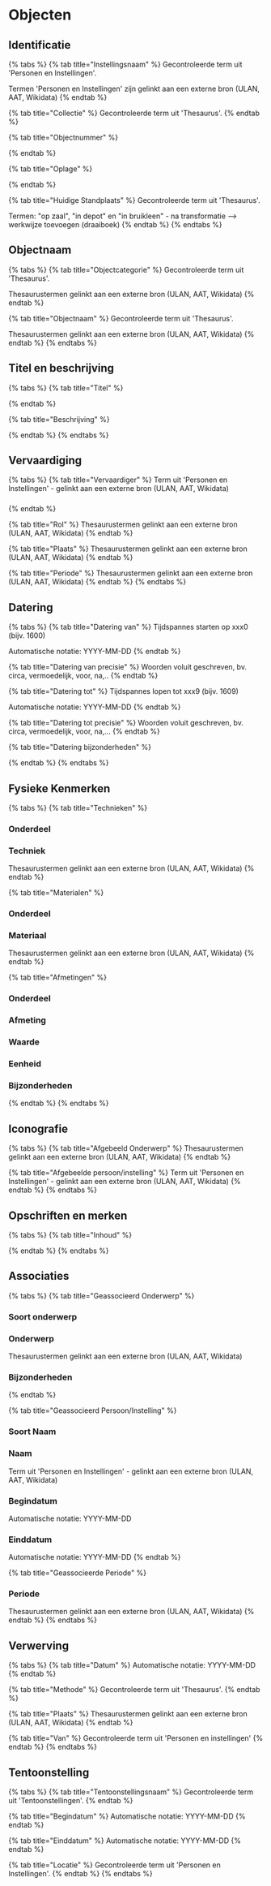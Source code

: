 # Objecten

## Identificatie

{% tabs %}
{% tab title="Instellingsnaam" %}
Gecontroleerde term uit 'Personen en Instellingen'.

Termen 'Personen en Instellingen' zijn gelinkt aan een externe bron \(ULAN, AAT, Wikidata\)
{% endtab %}

{% tab title="Collectie" %}
Gecontroleerde term uit 'Thesaurus'.
{% endtab %}

{% tab title="Objectnummer" %}

{% endtab %}

{% tab title="Oplage" %}

{% endtab %}

{% tab title="Huidige Standplaats" %}
Gecontroleerde term uit 'Thesaurus'. 

Termen: "op zaal", "in depot" en "in bruikleen" - na transformatie --&gt; werkwijze toevoegen \(draaiboek\)
{% endtab %}
{% endtabs %}

## Objectnaam

{% tabs %}
{% tab title="Objectcategorie" %}
Gecontroleerde term uit 'Thesaurus'.

Thesaurustermen gelinkt aan een externe bron \(ULAN, AAT, Wikidata\)
{% endtab %}

{% tab title="Objectnaam" %}
Gecontroleerde term uit 'Thesaurus'.

Thesaurustermen gelinkt aan een externe bron \(ULAN, AAT, Wikidata\)
{% endtab %}
{% endtabs %}

## Titel en beschrijving

{% tabs %}
{% tab title="Titel" %}

{% endtab %}

{% tab title="Beschrijving" %}

{% endtab %}
{% endtabs %}

## Vervaardiging

{% tabs %}
{% tab title="Vervaardiger" %}
Term uit 'Personen en Instellingen' - gelinkt aan een externe bron \(ULAN, AAT, Wikidata\)

### 
{% endtab %}

{% tab title="Rol" %}
Thesaurustermen gelinkt aan een externe bron \(ULAN, AAT, Wikidata\)
{% endtab %}

{% tab title="Plaats" %}
Thesaurustermen gelinkt aan een externe bron \(ULAN, AAT, Wikidata\)
{% endtab %}

{% tab title="Periode" %}
Thesaurustermen gelinkt aan een externe bron \(ULAN, AAT, Wikidata\)
{% endtab %}
{% endtabs %}

## Datering

{% tabs %}
{% tab title="Datering van" %}
Tijdspannes starten op xxx0 \(bijv. 1600\)

Automatische notatie: YYYY-MM-DD
{% endtab %}

{% tab title="Datering van precisie" %}
Woorden voluit geschreven, bv. circa, vermoedelijk, voor, na,..
{% endtab %}

{% tab title="Datering tot" %}
Tijdspannes lopen tot xxx9 \(bijv. 1609\)

Automatische notatie: YYYY-MM-DD
{% endtab %}

{% tab title="Datering tot precisie" %}
Woorden voluit geschreven, bv. circa, vermoedelijk, voor, na,...
{% endtab %}

{% tab title="Datering bijzonderheden" %}

{% endtab %}
{% endtabs %}

## Fysieke Kenmerken

{% tabs %}
{% tab title="Technieken" %}
### Onderdeel

### Techniek

Thesaurustermen gelinkt aan een externe bron \(ULAN, AAT, Wikidata\)
{% endtab %}

{% tab title="Materialen" %}
### Onderdeel

### Materiaal

Thesaurustermen gelinkt aan een externe bron \(ULAN, AAT, Wikidata\)
{% endtab %}

{% tab title="Afmetingen" %}
### Onderdeel

### Afmeting

### Waarde

### Eenheid

### Bijzonderheden
{% endtab %}
{% endtabs %}

## Iconografie

{% tabs %}
{% tab title="Afgebeeld Onderwerp" %}
Thesaurustermen gelinkt aan een externe bron \(ULAN, AAT, Wikidata\)
{% endtab %}

{% tab title="Afgebeelde persoon/instelling" %}
Term uit 'Personen en Instellingen' - gelinkt aan een externe bron \(ULAN, AAT, Wikidata\)
{% endtab %}
{% endtabs %}

## Opschriften en merken

{% tabs %}
{% tab title="Inhoud" %}

{% endtab %}
{% endtabs %}

## Associaties

{% tabs %}
{% tab title="Geassocieerd Onderwerp" %}
### Soort onderwerp

### Onderwerp

Thesaurustermen gelinkt aan een externe bron \(ULAN, AAT, Wikidata\)

### Bijzonderheden
{% endtab %}

{% tab title="Geassocieerd Persoon/Instelling" %}
### Soort Naam

### Naam

Term uit 'Personen en Instellingen' - gelinkt aan een externe bron \(ULAN, AAT, Wikidata\)

### Begindatum

Automatische notatie: YYYY-MM-DD

### Einddatum

Automatische notatie: YYYY-MM-DD
{% endtab %}

{% tab title="Geassocieerde Periode" %}
### Periode

Thesaurustermen gelinkt aan een externe bron \(ULAN, AAT, Wikidata\)
{% endtab %}
{% endtabs %}

## Verwerving

{% tabs %}
{% tab title="Datum" %}
Automatische notatie: YYYY-MM-DD
{% endtab %}

{% tab title="Methode" %}
Gecontroleerde term uit 'Thesaurus'.
{% endtab %}

{% tab title="Plaats" %}
Thesaurustermen gelinkt aan een externe bron \(ULAN, AAT, Wikidata\)
{% endtab %}

{% tab title="Van" %}
Gecontroleerde term uit 'Personen en instellingen'
{% endtab %}
{% endtabs %}

## Tentoonstelling

{% tabs %}
{% tab title="Tentoonstellingsnaam" %}
Gecontroleerde term uit 'Tentoonstellingen'. 
{% endtab %}

{% tab title="Begindatum" %}
Automatische notatie: YYYY-MM-DD
{% endtab %}

{% tab title="Einddatum" %}
Automatische notatie: YYYY-MM-DD
{% endtab %}

{% tab title="Locatie" %}
Gecontroleerde term uit 'Personen en Instellingen'.
{% endtab %}
{% endtabs %}















